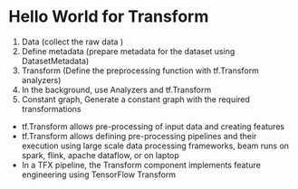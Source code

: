 # Hello World for Transform

1. Data (collect the raw data )
1. Define metadata (prepare metadata for the dataset using DatasetMetadata)
1. Transform (Define the preprocessing function with tf.Transform analyzers)
1. In the background, use Analyzers and tf.Transform
1. Constant graph, Generate a constant graph with the required transformations

- tf.Transform allows pre-processing of input data and creating features
- tf.Transform allows defining pre-processing pipelines and their execution using large scale data processing frameworks, beam runs on spark, flink, apache dataflow, or on laptop
- In a TFX pipeline, the Transform component implements feature engineering using TensorFlow Transform

